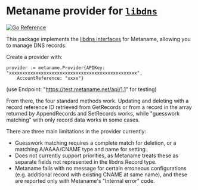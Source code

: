 Metaname provider for [`libdns`](https://github.com/libdns/libdns)
=======================

[![Go Reference](https://pkg.go.dev/badge/test.svg)](https://pkg.go.dev/github.com/libdns/metaname)

This package implements the [libdns interfaces](https://github.com/libdns/libdns) for Metaname, allowing you to manage DNS records.

Create a provider with:

    provider := metaname.Provider{APIKey: "xxxxxxxxxxxxxxxxxxxxxxxxxxxxxxxxxxxxxxxxxxxxxxxx",
        AccountReference: "xxxx"}
(use Endpoint: "https://test.metaname.net/api/1.1" for testing)

From there, the four standard methods work. Updating and deleting with a record reference ID retrieved from GetRecords or from a
record in the array returned by AppendRecords and SetRecords works, while "guesswork matching" with only record data works in some
cases.

There are three main limitations in the provider currently:

* Guesswork matching requires a complete match for deletion, or a matching A/AAAA/CNAME type and name for setting.
* Does not currently support priorities, as Metaname treats these as separate fields not represented in the libdns Record type.
* Metaname fails with no message for certain erroneous configurations (e.g. additional record with existing CNAME at same name),
  and these are reported only with Metaname's "Internal error" code.